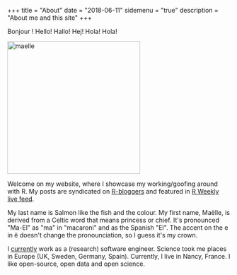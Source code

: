 +++
title = "About"
date = "2018-06-11"
sidemenu = "true"
description = "About me and this site"
+++

Bonjour ! Hello! Hallo! Hej! Hola! Hola! 

<img src="../img/barbie_office.jpg" alt="maelle" width="300">

Welcome on my website, where I showcase my working/goofing around with R. My posts are syndicated on <a href="http://www.r-bloggers.com/">R-bloggers</a> and featured in [R Weekly live feed](https://rweekly.org/live).

My last name is Salmon like the fish and the colour. My first name, Maëlle, is derived from a Celtic word that means princess or chief. It's pronounced "Ma-El" as "ma" in "macaroni" and as the Spanish "El". The accent on the e in ë doesn't change the pronounciation, so I guess it's my crown.

I [currently](http://www.masalmon.eu/bio/) work as a (research) software engineer. Science took me places in Europe (UK, Sweden, Germany, Spain). Currently, I live in Nancy, France. I like open-source, open data and open science.
